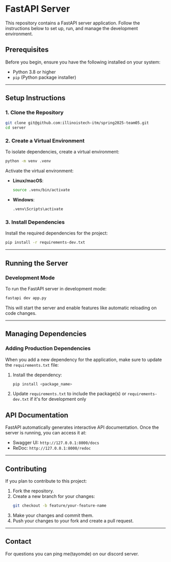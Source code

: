 # FastAPI Server

This repository contains a FastAPI server application. Follow the instructions below to set up, run, and manage the development environment.

## Prerequisites

Before you begin, ensure you have the following installed on your system:
- Python 3.8 or higher
- `pip` (Python package installer)

---

## Setup Instructions

### 1. Clone the Repository
```bash
git clone git@github.com:illinoistech-itm/spring2025-team05.git
cd server
```

### 2. Create a Virtual Environment
To isolate dependencies, create a virtual environment:
```bash
python -m venv .venv
```

Activate the virtual environment:
- **Linux/macOS**:
  ```bash
  source .venv/bin/activate
  ```
- **Windows**:
  ```bash
  .venv\Scripts\activate
  ```

### 3. Install Dependencies
Install the required dependencies for the project:
```bash
pip install -r requirements-dev.txt
```

---

## Running the Server

### Development Mode
To run the FastAPI server in development mode:
```bash
fastapi dev app.py
```

This will start the server and enable features like automatic reloading on code changes.

---

## Managing Dependencies

### Adding Production Dependencies
When you add a new dependency for the application, make sure to update the `requirements.txt` file:
1. Install the dependency:
   ```bash
   pip install <package_name>
   ```
2. Update `requirements.txt` to include the package(s) or `requirements-dev.txt`
   if it's for development only

## API Documentation

FastAPI automatically generates interactive API documentation. Once the server is running, you can access it at:
- Swagger UI: `http://127.0.0.1:8000/docs`
- ReDoc: `http://127.0.0.1:8000/redoc`

---

## Contributing

If you plan to contribute to this project:
1. Fork the repository.
2. Create a new branch for your changes:
   ```bash
   git checkout -b feature/your-feature-name
   ```
3. Make your changes and commit them.
4. Push your changes to your fork and create a pull request.

---

## Contact

For questions you can ping me(tayomde) on our discord server.
